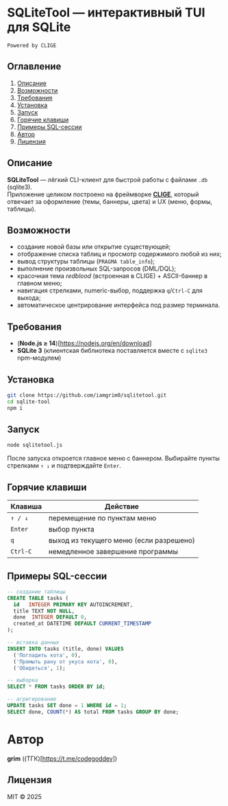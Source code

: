 # SQLiteTool — интерактивный TUI для SQLite  
`Powered by CLIGE`

## Оглавление
1. [Описание](#описание)  
2. [Возможности](#возможности)  
3. [Требования](#требования)  
4. [Установка](#установка)  
5. [Запуск](#запуск)  
6. [Горячие клавиши](#горячие-клавиши)  
7. [Примеры SQL-сессии](#примеры-sql-сессии)
8. [Автор](#автор)
9. [Лицензия](#лицензия)

## Описание
**SQLiteTool** — лёгкий CLI-клиент для быстрой работы с файлами `.db` (sqlite3).  
Приложение целиком построено на фреймворке [**CLIGE**](https://github.com/iamgrim-iq/clige), который отвечает за оформление (темы, баннеры, цвета) и UX (меню, формы, таблицы).

## Возможности
* создание новой базы или открытие существующей;
* отображение списка таблиц и просмотр содержимого любой из них;
* вывод структуры таблицы (`PRAGMA table_info`);
* выполнение произвольных SQL-запросов (DML/DQL);
* красочная тема *redblood* (встроенная в CLIGE) + ASCII-баннер в главном меню;
* навигация стрелками, numeric-выбор, поддержка `q`/`Ctrl-C` для выхода;
* автоматическое центрирование интерфейса под размер терминала.

## Требования
* (**Node.js ≥ 14**)[https://nodejs.org/en/download]
* **SQLite 3** (клиентская библиотека поставляется вместе с `sqlite3` npm-модулем)

## Установка
```bash
git clone https://github.com/iamgrim0/sqlitetool.git
cd sqlite-tool
npm i
```

## Запуск
```bash
node sqlitetool.js
```
После запуска откроется главное меню с баннером. Выбирайте пункты стрелками `↑ ↓` и подтверждайте `Enter`.

## Горячие клавиши
| Клавиша | Действие                                   |
|---------|--------------------------------------------|
| `↑ / ↓` | перемещение по пунктам меню                |
| `Enter` | выбор пункта                              |
| `q`     | выход из текущего меню (если разрешено)    |
| `Ctrl-C`| немедленное завершение программы           |

## Примеры SQL-сессии
```sql
-- создание таблицы
CREATE TABLE tasks (
  id   INTEGER PRIMARY KEY AUTOINCREMENT,
  title TEXT NOT NULL,
  done  INTEGER DEFAULT 0,
  created_at DATETIME DEFAULT CURRENT_TIMESTAMP
);

-- вставка данных
INSERT INTO tasks (title, done) VALUES
  ('Погладить кота', 0),
  ('Промыть рану от укуса кота', 0),
  ('Обидеться', 1);

-- выборка
SELECT * FROM tasks ORDER BY id;

-- агрегирование
UPDATE tasks SET done = 1 WHERE id = 1;
SELECT done, COUNT(*) AS total FROM tasks GROUP BY done;
```

# Автор

**grim** ((ТГК)[https://t.me/codegoddev])

## Лицензия
MIT © 2025